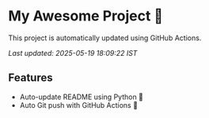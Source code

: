 # My Awesome Project 🚀

This project is automatically updated using GitHub Actions.

_Last updated: 2025-05-19 18:09:22 IST_

## Features
- Auto-update README using Python 🐍
- Auto Git push with GitHub Actions 🤖
